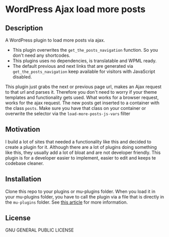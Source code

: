 # WordPress Ajax load more posts

## Description

A WordPress plugin to load more posts via ajax.
- This plugin overwrites the `get_the_posts_navigation` function. So you don't need any shortcodes.
- This plugins uses no dependencies, is translatable and WPML ready. 
- The default previous and next links that are generated via `get_the_posts_navigation` keep available for visitors with JavaScript disabled.

This plugin just grabs the next or previous page url, makes an Ajax request to that url and parses it. Therefore you don't need to worry if your theme templates and functionality gets used. What works for a browser request, works for the ajax request. The new posts get inserted to a container with the class `posts`. Make sure you have that class on your container or overwrite the selector via the `load-more-posts-js-vars` filter

## Motivation

I build a lot of sites that needed a functionality like this and decided to create a plugin for it. Although there are a lot of plugins doing something like this, they usually add a lot of bloat and are not developer friendly. This plugin is for a developer easier to implement, easier to edit and keeps te codebase cleaner.

## Installation

Clone this repo to your plugins or mu-plugins folder. When you load it in your mu-plugins folder, you have to call the plugin via a file that is directly in the `mu-plugins` folder. See [this article](https://www.sitepoint.com/wordpress-mu-plugins/) for more information.

## License

GNU GENERAL PUBLIC LICENSE
